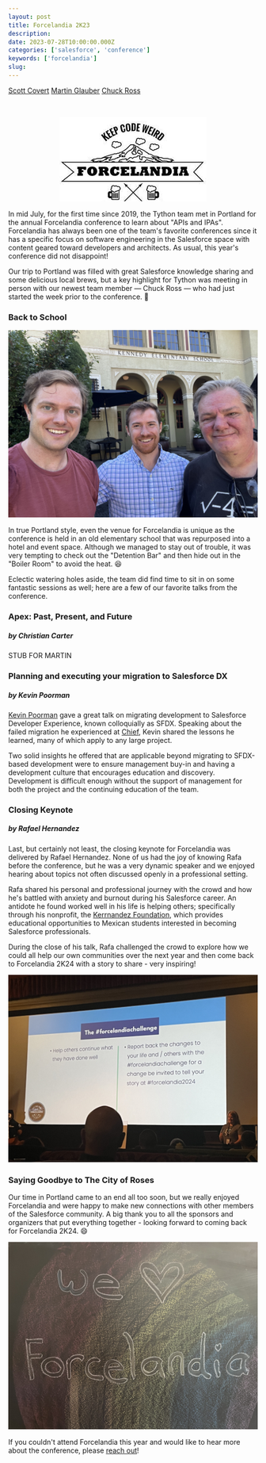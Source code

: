 ```yaml
---
layout: post
title: Forcelandia 2K23
description:
date: 2023-07-28T10:00:00.000Z
categories: ['salesforce', 'conference']
keywords: ['forcelandia']
slug:
---
```


[Scott Covert](https://www.linkedin.com/in/scottbcovert/) [Martin Glauber](https://www.linkedin.com/in/martin-glauber-583b143a/) [Chuck Ross](https://www.linkedin.com/in/chivalry/)

<br/>

<p align="center">
  <img alt="Forcelandia-Logo" src="/images/2023-07-28-forcelandia-2k23-forcelandia-logo.jpeg" />
</p>

In mid July, for the first time since 2019, the Tython team met in Portland for the annual Forcelandia conference to learn about "APIs and IPAs". Forcelandia has always been one of the team's favorite conferences since it has a specific focus on software engineering in the Salesforce space with content geared toward developers and architects. As usual, this year's conference did not disappoint!

Our trip to Portland was filled with great Salesforce knowledge sharing and some delicious local brews, but a key highlight for Tython was meeting in person with our newest team member &mdash; Chuck Ross &mdash; who had just started the week prior to the conference. :wave:

### Back to School

![McMenamins-Kennedy-School](/images/2023-07-28-forcelandia-2k23-mcmenamins-kennedy-school.jpeg)

In true Portland style, even the venue for Forcelandia is unique as the conference is held in an old elementary school that was repurposed into a hotel and event space. Although we managed to stay out of trouble, it was very tempting to check out the "Detention Bar" and then hide out in the "Boiler Room" to avoid the heat. :laughing:

Eclectic watering holes aside, the team did find time to sit in on some fantastic sessions as well; here are a few of our favorite talks from the conference.

### Apex: Past, Present, and Future
##### by Christian Carter

STUB FOR MARTIN

### Planning and executing your migration to Salesforce DX
##### by Kevin Poorman

[Kevin Poorman](https://twitter.com/codefriar) gave a great talk on migrating development to Salesforce Developer Experience, known colloquially as SFDX. Speaking about the failed migration he experienced at [Chief](https://chief.com), Kevin shared the lessons he learned, many of which apply to any large project.

Two solid insights he offered that are applicable beyond migrating to SFDX-based development were to ensure management buy-in and having a development culture that encourages education and discovery. Development is difficult enough without the support of management for both the project and the continuing education of the team.

### Closing Keynote
##### by Rafael Hernandez

Last, but certainly not least, the closing keynote for Forcelandia was delivered by Rafael Hernandez. None of us had the joy of knowing Rafa before the conference, but he was a very dynamic speaker and we enjoyed hearing about topics not often discussed openly in a professional setting.

Rafa shared his personal and professional journey with the crowd and how he's battled with anxiety and burnout during his Salesforce career. An antidote he found worked well in his life is helping others; specifically through his nonprofit, the [Kerrnandez Foundation](https://kerrnandez.org/), which provides educational opportunities to Mexican students interested in becoming Salesforce professionals.

During the close of his talk, Rafa challenged the crowd to explore how we could all help our own communities over the next year and then come back to Forcelandia 2K24 with a story to share - very inspiring!

![Forcelandia-Challenge](/images/2023-07-28-forcelandia-2k23-forcelandia-challenge.jpeg)

### Saying Goodbye to The City of Roses

Our time in Portland came to an end all too soon, but we really enjoyed Forcelandia and were happy to make new connections with other members of the Salesforce community. A big thank you to all the sponsors and organizers that put everything together - looking forward to coming back for Forcelandia 2K24. :smile:

![We-Love-Forcelandia](/images/2023-07-28-forcelandia-2k23-we-love-forcelandia.jpeg)

If you couldn't attend Forcelandia this year and would like to hear more about the conference, please [reach out](mailto:support@tython.co)!